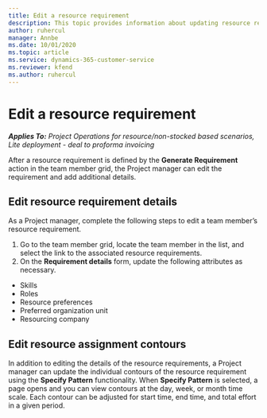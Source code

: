 ```yaml
---
title: Edit a resource requirement
description: This topic provides information about updating resource requirement information.
author: ruhercul
manager: Annbe
ms.date: 10/01/2020
ms.topic: article
ms.service: dynamics-365-customer-service
ms.reviewer: kfend 
ms.author: ruhercul
---
```


# Edit a resource requirement

_**Applies To:** Project Operations for resource/non-stocked based scenarios, Lite deployment - deal to proforma invoicing_

After a resource requirement is defined by the **Generate Requirement** action in the team member grid, the Project manager can edit the requirement and add additional details.

## Edit resource requirement details

As a Project manager, complete the following steps to edit a team member’s resource requirement.

1. Go to the team member grid, locate the team member in the list, and select the link to the associated resource requirements.
2. On the **Requirement details** form, update the following attributes as necessary.

- Skills
- Roles
- Resource preferences
- Preferred organization unit
- Resourcing company

## Edit resource assignment contours

In addition to editing the details of the resource requirements, a Project manager can update the individual contours of the resource requirement using the **Specify Pattern** functionality. When **Specify Pattern** is selected, a page opens and you can view contours at the day, week, or month time scale. Each contour can be adjusted for start time, end time, and total effort in a given period.